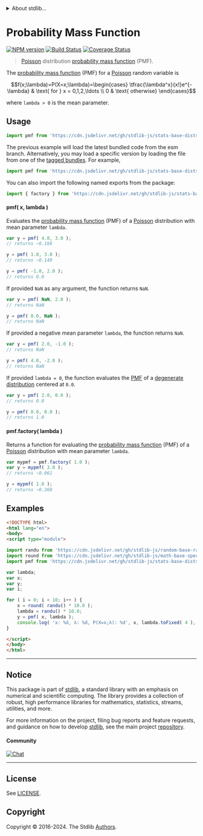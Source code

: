 <!--

@license Apache-2.0

Copyright (c) 2018 The Stdlib Authors.

Licensed under the Apache License, Version 2.0 (the "License");
you may not use this file except in compliance with the License.
You may obtain a copy of the License at

   http://www.apache.org/licenses/LICENSE-2.0

Unless required by applicable law or agreed to in writing, software
distributed under the License is distributed on an "AS IS" BASIS,
WITHOUT WARRANTIES OR CONDITIONS OF ANY KIND, either express or implied.
See the License for the specific language governing permissions and
limitations under the License.

-->


<details>
  <summary>
    About stdlib...
  </summary>
  <p>We believe in a future in which the web is a preferred environment for numerical computation. To help realize this future, we've built stdlib. stdlib is a standard library, with an emphasis on numerical and scientific computation, written in JavaScript (and C) for execution in browsers and in Node.js.</p>
  <p>The library is fully decomposable, being architected in such a way that you can swap out and mix and match APIs and functionality to cater to your exact preferences and use cases.</p>
  <p>When you use stdlib, you can be absolutely certain that you are using the most thorough, rigorous, well-written, studied, documented, tested, measured, and high-quality code out there.</p>
  <p>To join us in bringing numerical computing to the web, get started by checking us out on <a href="https://github.com/stdlib-js/stdlib">GitHub</a>, and please consider <a href="https://opencollective.com/stdlib">financially supporting stdlib</a>. We greatly appreciate your continued support!</p>
</details>

# Probability Mass Function

[![NPM version][npm-image]][npm-url] [![Build Status][test-image]][test-url] [![Coverage Status][coverage-image]][coverage-url] <!-- [![dependencies][dependencies-image]][dependencies-url] -->

> [Poisson][poisson-distribution] distribution [probability mass function][pmf] (PMF).

<section class="intro">

The [probability mass function][pmf] (PMF) for a [Poisson][poisson-distribution] random variable is

<!-- <equation class="equation" label="eq:poisson_pmf" align="center" raw="f(x;\lambda)=P(X=x;\lambda)=\begin{cases} \tfrac{\lambda^x}{x!}e^{-\lambda} & \text{ for } x = 0,1,2,\ldots \\ 0 & \text{ otherwise} \end{cases}" alt="Probability mass function (PMF) for a Poisson distribution."> -->

```math
f(x;\lambda)=P(X=x;\lambda)=\begin{cases} \tfrac{\lambda^x}{x!}e^{-\lambda} & \text{ for } x = 0,1,2,\ldots \\ 0 & \text{ otherwise} \end{cases}
```

<!-- <div class="equation" align="center" data-raw-text="f(x;\lambda)=P(X=x;\lambda)=\begin{cases} \tfrac{\lambda^x}{x!}e^{-\lambda} &amp; \text{ for } x = 0,1,2,\ldots \\ 0 &amp; \text{ otherwise} \end{cases}" data-equation="eq:poisson_pmf">
    <img src="https://cdn.jsdelivr.net/gh/stdlib-js/stdlib@51534079fef45e990850102147e8945fb023d1d0/lib/node_modules/@stdlib/stats/base/dists/poisson/pmf/docs/img/equation_poisson_pmf.svg" alt="Probability mass function (PMF) for a Poisson distribution.">
    <br>
</div> -->

<!-- </equation> -->

where `lambda > 0` is the mean parameter.

</section>

<!-- /.intro -->



<section class="usage">

## Usage

```javascript
import pmf from 'https://cdn.jsdelivr.net/gh/stdlib-js/stats-base-dists-poisson-pmf@esm/index.mjs';
```
The previous example will load the latest bundled code from the esm branch. Alternatively, you may load a specific version by loading the file from one of the [tagged bundles](https://github.com/stdlib-js/stats-base-dists-poisson-pmf/tags). For example,

```javascript
import pmf from 'https://cdn.jsdelivr.net/gh/stdlib-js/stats-base-dists-poisson-pmf@v0.2.1-esm/index.mjs';
```

You can also import the following named exports from the package:

```javascript
import { factory } from 'https://cdn.jsdelivr.net/gh/stdlib-js/stats-base-dists-poisson-pmf@esm/index.mjs';
```

#### pmf( x, lambda )

Evaluates the [probability mass function][pmf] (PMF) of a [Poisson][poisson-distribution] distribution with mean parameter `lambda`.

```javascript
var y = pmf( 4.0, 3.0 );
// returns ~0.168

y = pmf( 1.0, 3.0 );
// returns ~0.149

y = pmf( -1.0, 2.0 );
// returns 0.0
```

If provided `NaN` as any argument, the function returns `NaN`.

```javascript
var y = pmf( NaN, 2.0 );
// returns NaN

y = pmf( 0.0, NaN );
// returns NaN
```

If provided a negative mean parameter `lambda`, the function returns `NaN`.

```javascript
var y = pmf( 2.0, -1.0 );
// returns NaN

y = pmf( 4.0, -2.0 );
// returns NaN
```

If provided `lambda = 0`, the function evaluates the [PMF][pmf] of a [degenerate distribution][degenerate-distribution] centered at `0.0`.

```javascript
var y = pmf( 2.0, 0.0 );
// returns 0.0

y = pmf( 0.0, 0.0 );
// returns 1.0
```

#### pmf.factory( lambda )

Returns a function for evaluating the [probability mass function][pmf] (PMF) of a [Poisson][poisson-distribution] distribution with mean parameter `lambda`.

```javascript
var mypmf = pmf.factory( 1.0 );
var y = mypmf( 3.0 );
// returns ~0.061

y = mypmf( 1.0 );
// returns ~0.368
```

</section>

<!-- /.usage -->

<section class="examples">

## Examples

<!-- eslint no-undef: "error" -->

```html
<!DOCTYPE html>
<html lang="en">
<body>
<script type="module">

import randu from 'https://cdn.jsdelivr.net/gh/stdlib-js/random-base-randu@esm/index.mjs';
import round from 'https://cdn.jsdelivr.net/gh/stdlib-js/math-base-special-round@esm/index.mjs';
import pmf from 'https://cdn.jsdelivr.net/gh/stdlib-js/stats-base-dists-poisson-pmf@esm/index.mjs';

var lambda;
var x;
var y;
var i;

for ( i = 0; i < 10; i++ ) {
    x = round( randu() * 10.0 );
    lambda = randu() * 10.0;
    y = pmf( x, lambda );
    console.log( 'x: %d, λ: %d, P(X=x;λ): %d', x, lambda.toFixed( 4 ), y.toFixed( 4 ) );
}

</script>
</body>
</html>
```

</section>

<!-- /.examples -->

<!-- Section for related `stdlib` packages. Do not manually edit this section, as it is automatically populated. -->

<section class="related">

</section>

<!-- /.related -->

<!-- Section for all links. Make sure to keep an empty line after the `section` element and another before the `/section` close. -->


<section class="main-repo" >

* * *

## Notice

This package is part of [stdlib][stdlib], a standard library with an emphasis on numerical and scientific computing. The library provides a collection of robust, high performance libraries for mathematics, statistics, streams, utilities, and more.

For more information on the project, filing bug reports and feature requests, and guidance on how to develop [stdlib][stdlib], see the main project [repository][stdlib].

#### Community

[![Chat][chat-image]][chat-url]

---

## License

See [LICENSE][stdlib-license].


## Copyright

Copyright &copy; 2016-2024. The Stdlib [Authors][stdlib-authors].

</section>

<!-- /.stdlib -->

<!-- Section for all links. Make sure to keep an empty line after the `section` element and another before the `/section` close. -->

<section class="links">

[npm-image]: http://img.shields.io/npm/v/@stdlib/stats-base-dists-poisson-pmf.svg
[npm-url]: https://npmjs.org/package/@stdlib/stats-base-dists-poisson-pmf

[test-image]: https://github.com/stdlib-js/stats-base-dists-poisson-pmf/actions/workflows/test.yml/badge.svg?branch=v0.2.1
[test-url]: https://github.com/stdlib-js/stats-base-dists-poisson-pmf/actions/workflows/test.yml?query=branch:v0.2.1

[coverage-image]: https://img.shields.io/codecov/c/github/stdlib-js/stats-base-dists-poisson-pmf/main.svg
[coverage-url]: https://codecov.io/github/stdlib-js/stats-base-dists-poisson-pmf?branch=main

<!--

[dependencies-image]: https://img.shields.io/david/stdlib-js/stats-base-dists-poisson-pmf.svg
[dependencies-url]: https://david-dm.org/stdlib-js/stats-base-dists-poisson-pmf/main

-->

[chat-image]: https://img.shields.io/gitter/room/stdlib-js/stdlib.svg
[chat-url]: https://app.gitter.im/#/room/#stdlib-js_stdlib:gitter.im

[stdlib]: https://github.com/stdlib-js/stdlib

[stdlib-authors]: https://github.com/stdlib-js/stdlib/graphs/contributors

[umd]: https://github.com/umdjs/umd
[es-module]: https://developer.mozilla.org/en-US/docs/Web/JavaScript/Guide/Modules

[deno-url]: https://github.com/stdlib-js/stats-base-dists-poisson-pmf/tree/deno
[deno-readme]: https://github.com/stdlib-js/stats-base-dists-poisson-pmf/blob/deno/README.md
[umd-url]: https://github.com/stdlib-js/stats-base-dists-poisson-pmf/tree/umd
[umd-readme]: https://github.com/stdlib-js/stats-base-dists-poisson-pmf/blob/umd/README.md
[esm-url]: https://github.com/stdlib-js/stats-base-dists-poisson-pmf/tree/esm
[esm-readme]: https://github.com/stdlib-js/stats-base-dists-poisson-pmf/blob/esm/README.md
[branches-url]: https://github.com/stdlib-js/stats-base-dists-poisson-pmf/blob/main/branches.md

[stdlib-license]: https://raw.githubusercontent.com/stdlib-js/stats-base-dists-poisson-pmf/main/LICENSE

[degenerate-distribution]: https://en.wikipedia.org/wiki/Degenerate_distribution

[poisson-distribution]: https://en.wikipedia.org/wiki/Poisson_distribution

[pmf]: https://en.wikipedia.org/wiki/Probability_mass_function

</section>

<!-- /.links -->
